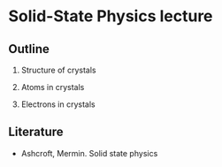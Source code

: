 # Solid-State Physics lecture


## Outline

1. Structure of crystals

2. Atoms in crystals

3. Electrons in crystals


## Literature

* Ashcroft, Mermin. Solid state physics


```{tableofcontents}
```
